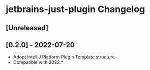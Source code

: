 <!-- Keep a Changelog guide -> https://keepachangelog.com -->

# jetbrains-just-plugin Changelog

## [Unreleased]

## [0.2.0] - 2022-07-20
                    
- Adopt IntelliJ Platform Plugin Template structure
- Compatible with 2022.*
